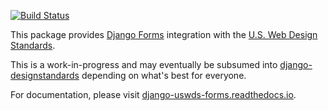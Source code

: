 [![Build Status](https://travis-ci.org/18F/django-uswds-forms.svg?branch=master)](https://travis-ci.org/18F/django-uswds-forms)

This package provides [Django Forms][django-forms] integration with the
[U.S. Web Design Standards][uswds].

This is a work-in-progress and may eventually be subsumed into
[django-designstandards][] depending on what's best for everyone.

For documentation, please visit [django-uswds-forms.readthedocs.io][].

[django-designstandards]: https://github.com/department-of-veterans-affairs/django-designstandards
[uswds]: https://standards.usa.gov/
[django-uswds-forms.readthedocs.io]: http://django-uswds-forms.readthedocs.io/en/latest/
[django-forms]: https://docs.djangoproject.com/en/1.11/topics/forms/#the-django-form-class
